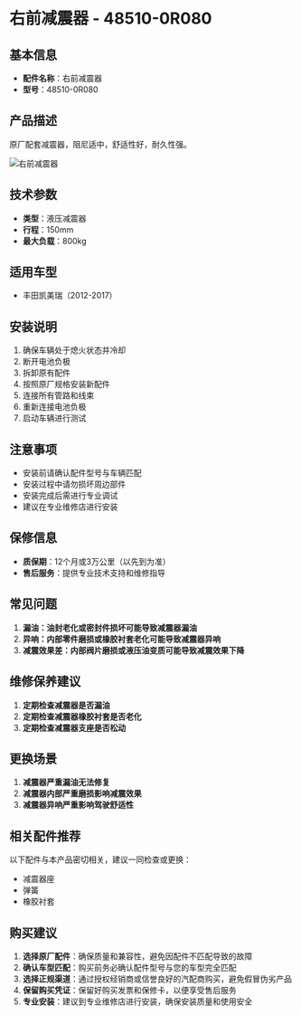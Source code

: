 # 右前减震器 - 48510-0R080

## 基本信息

- **配件名称**：右前减震器
- **型号**：48510-0R080

## 产品描述

原厂配套减震器，阻尼适中，舒适性好，耐久性强。


![右前减震器](/image/car-parts/48510-0R080.jpg)

## 技术参数

- **类型**：液压减震器
- **行程**：150mm
- **最大负载**：800kg

## 适用车型

- 丰田凯美瑞（2012-2017）

## 安装说明

1. 确保车辆处于熄火状态并冷却
2. 断开电池负极
3. 拆卸原有配件
4. 按照原厂规格安装新配件
5. 连接所有管路和线束
6. 重新连接电池负极
7. 启动车辆进行测试

## 注意事项

- 安装前请确认配件型号与车辆匹配
- 安装过程中请勿损坏周边部件
- 安装完成后需进行专业调试
- 建议在专业维修店进行安装

## 保修信息

- **质保期**：12个月或3万公里（以先到为准）
- **售后服务**：提供专业技术支持和维修指导

## 常见问题

1. **漏油：油封老化或密封件损坏可能导致减震器漏油**
2. **异响：内部零件磨损或橡胶衬套老化可能导致减震器异响**
3. **减震效果差：内部阀片磨损或液压油变质可能导致减震效果下降**

## 维修保养建议

1. **定期检查减震器是否漏油**
2. **定期检查减震器橡胶衬套是否老化**
3. **定期检查减震器支座是否松动**

## 更换场景

1. **减震器严重漏油无法修复**
2. **减震器内部严重磨损影响减震效果**
3. **减震器异响严重影响驾驶舒适性**

## 相关配件推荐

以下配件与本产品密切相关，建议一同检查或更换：

- 减震器座
- 弹簧
- 橡胶衬套

## 购买建议

1. **选择原厂配件**：确保质量和兼容性，避免因配件不匹配导致的故障
2. **确认车型匹配**：购买前务必确认配件型号与您的车型完全匹配
3. **选择正规渠道**：通过授权经销商或信誉良好的汽配商购买，避免假冒伪劣产品
4. **保留购买凭证**：保留好购买发票和保修卡，以便享受售后服务
5. **专业安装**：建议到专业维修店进行安装，确保安装质量和使用安全
